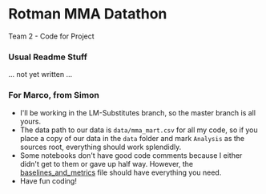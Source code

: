 # Rotman MMA Datathon
Team 2 - Code for Project
### Usual Readme Stuff
... not yet written ...

### For Marco, from Simon
- I'll be working in the LM-Substitutes branch, so the master branch is all 
yours. 
- The data path to our data is ``data/mma_mart.csv`` for all my code, so if 
you place a copy of our data in the ``data`` folder and mark ``Analysis`` as the
sources root, everything should work splendidly.
- Some notebooks don't have good code comments because I either didn't 
get to them or gave up half way. However, the 
[baselines_and_metrics](Analysis/baselines_and_metrics.ipynb) file should have everything
 you need.
- Have fun coding!

